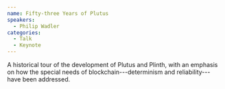 ```yaml
---
name: Fifty-three Years of Plutus
speakers:
  - Philip Wadler
categories:
  - Talk
  - Keynote
---
```

A historical tour of the development of Plutus and Plinth, with an emphasis on how the special needs of blockchain---determinism and reliability---have been addressed.
